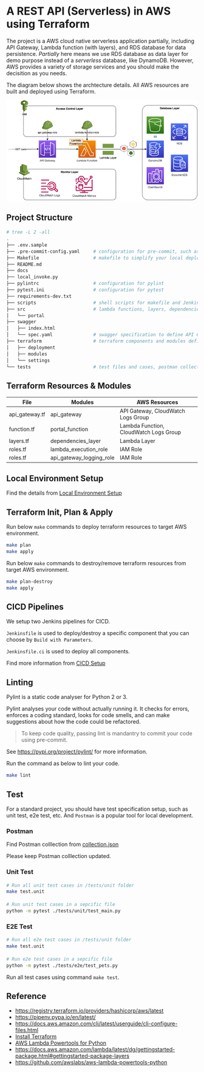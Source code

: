 # A REST API (Serverless) in AWS using Terraform

The project is a AWS cloud native serverless application partially, including API Gateway, Lambda function (with layers), and RDS database for data persistence. _Partially_ here means we use RDS database as data layer for demo purpose instead of a _serverless_ database, like DynamoDB. However, AWS provides a variety of storage services and you should make the decisition as you needs.

The diagram below shows the archtecture details. All AWS resources are built and deployed using Terraform.

![Cloud Arch Diagram](./docs/arch_diagram.png)

## Project Structure

```bash
# tree -L 2 -all
.
├── .env.sample
├── .pre-commit-config.yaml     # configuration for pre-commit, such as lint, auto format, test
├── Makefile                    # makefile to simplify your local deployment using shell scripts
├── README.md
├── docs
├── local_invoke.py
├── pylintrc                    # configuration for pylint
├── pytest.ini                  # configuration for pytest
├── requirements-dev.txt
├── scripts                     # shell scripts for makefile and Jenkins pipelines
├── src                         # lambda functions, layers, dependencies source code
│   └── portal
├── swagger
│   ├── index.html
│   └── spec.yaml               # swagger specification to define API Gateway methods and paths
├── terraform                   # terraform components and modules definition
│   ├── deployment
│   ├── modules
│   └── settings
└── tests                       # test files and cases, postman collection, unit test, E2E test, etc
```

## Terraform Resources & Modules

| File           | Modules                  | AWS Resources                          |
| -------------- | ------------------------ | -------------------------------------- |
| api_gateway.tf | api_gateway              | API Gateway, CloudWatch Logs Group     |
| function.tf    | portal_function          | Lambda Function, CloudWatch Logs Group |
| layers.tf      | dependencies_layer       | Lambda Layer                           |
| roles.tf       | lambda_execution_role    | IAM Role                               |
| roles.tf       | api_gateway_logging_role | IAM Role                               |

## Local Environment Setup

Find the details from [Local Environment Setup](./docs/local-setup.md)

## Terraform Init, Plan & Apply

Run below `make` commands to deploy terraform resources to target AWS environment.

```bash
make plan
make apply
```

Run below `make` commands to destroy/remove terraform resources from target AWS environment.

```bash
make plan-destroy
make apply
```

## CICD Pipelines

We setup two Jenkins pipelines for CICD.

`Jenkinsfile` is used to deploy/destroy a specific component that you can choose by `Build with Parameters`.

`Jenkinsfile.ci` is used to deploy all components.

Find more information from [CICD Setup](./docs/cicd.md)

## Linting

Pylint is a static code analyser for Python 2 or 3.

Pylint analyses your code without actually running it. It checks for errors, enforces a coding standard, looks for code smells, and can make suggestions about how the code could be refactored.

> To keep code quality, passing lint is mandantry to commit your code using pre-commit.

See <https://pypi.org/project/pylint/> for more information.

Run the command as below to lint your code.

```bash
make lint
```

## Test

For a standard project, you should have test specification setup, such as unit test, e2e test, etc. And `Postman` is a popular tool for local development.

### Postman

Find Postman colllection from [collection.json](./tests/postman/collection.json)

Please keep Postman colllection updated.

### Unit Test

```bash
# Run all unit test cases in /tests/unit folder
make test.unit

# Run unit test cases in a sepcific file
python -m pytest ./tests/unit/test_main.py
```

### E2E Test

```bash
# Run all e2e test cases in /tests/unit folder
make test.unit

# Run e2e test cases in a sepcific file
python -m pytest ./tests/e2e/test_pets.py
```

Run all test cases using command `make test`.

## Reference

- https://registry.terraform.io/providers/hashicorp/aws/latest
- https://pipenv.pypa.io/en/latest/
- https://docs.aws.amazon.com/cli/latest/userguide/cli-configure-files.html
- [Install Terraform](https://developer.hashicorp.com/terraform/tutorials/aws-get-started/install-cli)
- [AWS Lambda Powertools for Python](https://awslabs.github.io/aws-lambda-powertools-python/2.12.0/)
- https://docs.aws.amazon.com/lambda/latest/dg/gettingstarted-package.html#gettingstarted-package-layers
- https://github.com/awslabs/aws-lambda-powertools-python
